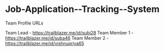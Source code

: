 # Job-Application--Tracking--System

Team Profile URLs

Team Lead - https://trailblazer.me/id/subi28
Team Member 1 -https://trailblazer.me/id/suba46
Team Member 2 -https://trailblazer.me/id/vishnupriya65
